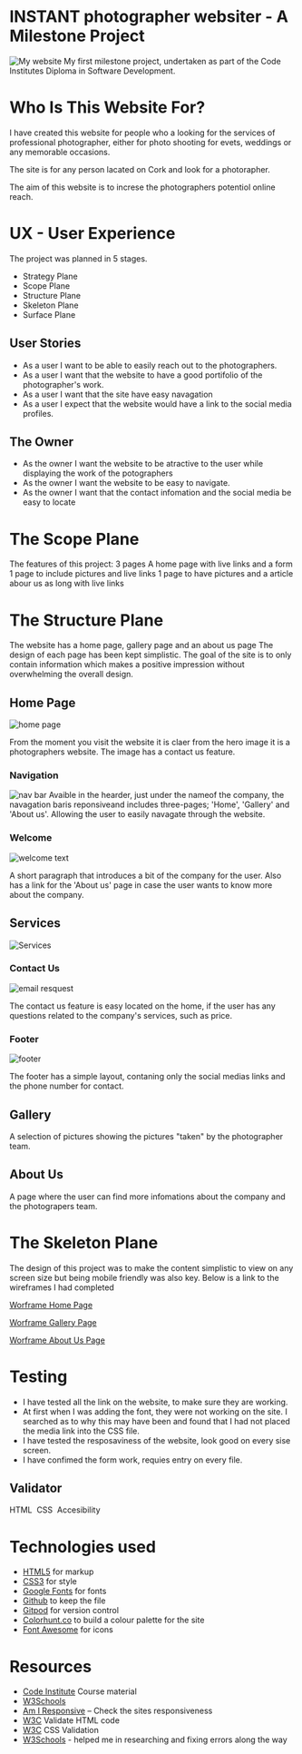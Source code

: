 # INSTANT photographer websiter - A   Milestone Project

<img src="assets/image_readme/resposive_readme.jpg" alt="My website">
My first milestone project, undertaken as part of the Code Institutes Diploma in Software Development.

# Who Is This Website For?

I  have created this website for people who a looking for the services of professional photographer, either for photo shooting for evets, weddings or any memorable occasions.

The site is for any person lacated on Cork and look for a photorapher.

The aim of this website is to increse the photographers potentiol online reach.

# UX - User Experience 
The project was planned in 5 stages. 
- Strategy Plane 
- Scope Plane 
- Structure Plane
- Skeleton Plane
- Surface Plane 

##  User Stories 

 - As a user I want to be able to easily reach out to the photographers.
-  As a user I want that the website to have a good portifolio of the photographer's work.
-  As a user I want that the site have easy navagation
- As a user I expect that the website would have a link to the social media profiles.

 ## The Owner 

- As the owner I want the website to be atractive to the user while displaying the work of the potographers
- As the owner I want the website to be easy to navigate.
- As the owner I want that the contact infomation and the social media be easy to locate 

# The Scope Plane
The features of this project:
3 pages
A home page with live links and a form 
1 page to include pictures and live links
1 page to have pictures and a article  abour us as long with live links

# The Structure Plane 
The website has a home page, gallery page and an about us  page The design of each page has been kept simplistic. 
The goal of the site is to only contain information which makes a positive impression without overwhelming the overall design. 

## Home Page 

 <img src="assets/image_readme/header_readme.jpg" alt="home page">


From the moment you visit the website it is claer from the hero image it is a photographers website. The image has a contact us feature.

### Navigation 
<img src="assets/image_readme/nav_bar_readme.jpg" alt="nav bar">
Avaible in the hearder, just under the nameof the company, the navagation baris reponsiveand includes three-pages; 'Home', 'Gallery' and 'About us'. Allowing the user to easily navagate through the website. 

### Welcome 
<img src="assets/image_readme/welcome_readme.jpg" alt="welcome text">

A short paragraph that introduces a bit of the company for the user. Also has a link for the 'About us' page in case the user wants to know more about the company.

## Services
<img src="assets/image_readme/services_readme.jpg" alt="Services">

### Contact Us
<img src="assets/image_readme/form_readme.jpg" alt="email resquest">

The contact us feature is easy  located on the home, if the user has any questions related to the company's services, such as price.

### Footer

 <img src="assets/image_readme/footer_readme.jpg" alt="footer">

The footer has a simple layout, contaning only the social medias links and the phone number for contact.

## Gallery

A selection of pictures showing the pictures "taken" by the photographer team.

## About Us

A page where the user can find more infomations about the company and the photograpers team.

# The Skeleton Plane 
The design of this project was to make the content simplistic to view on any screen size but being mobile friendly was also key. 
Below is a link to the wireframes I had completed 

[Worframe Home Page](assets/image_readme/workframe_home_page.jpg)

[Worframe Gallery Page](assets/image_readme/workframe_gallery.jpg)

[Worframe About Us Page](assets/image_readme/workframe_about_us.jpg)

# Testing
 
 -  I have tested all the link on the website, to make sure they are working.
 -  At first when I was adding the font, they were not working on the site. I searched as to why this may have been and found that I had not placed the media link into the CSS file.
 - I have tested the resposaviness of the website, look good on every  sise screen.
 -  I have confimed the form work,  requies entry on every file.

  ## Validator 

  HTML
<img src="assets/image_readme/html_readme.jpg" alt="">
  CSS
 <img src="assets/image_readme/css_readme.jpg" alt="">
  Accesibility 
  <img src="assets/image_readme/accessibility_readme.jpg" alt="">

# Technologies used
- [HTML5](https://en.wikipedia.org/wiki/HTML) for markup 
- [CSS3](https://en.wikipedia.org/wiki/CSS) for style 
- [Google Fonts](https://fonts.google.com/) for fonts 
- [Github]( https://github.com/) to keep the file 
- [Gitpod]( https://www.gitpod.io/) for version control
- [Colorhunt.co](https://colorhunt.co/) to build a colour palette for the site 
- [Font Awesome](https://fontawesome.com/v5.15/icons) for icons

# Resources
- [Code Institute](https://codeinstitute.net/) Course material
- [W3Schools]( https://www.w3schools.com/) 
- [Am I Responsive](http://ami.responsivedesign.is/) – Check the sites responsiveness
- [W3C](https://validator.w3.org/) Validate HTML code
- [W3C]( https://jigsaw.w3.org/css-validator/) CSS Validation 
- [W3Schools](https://www.w3schools.com/) - helped me in researching and fixing errors along the way